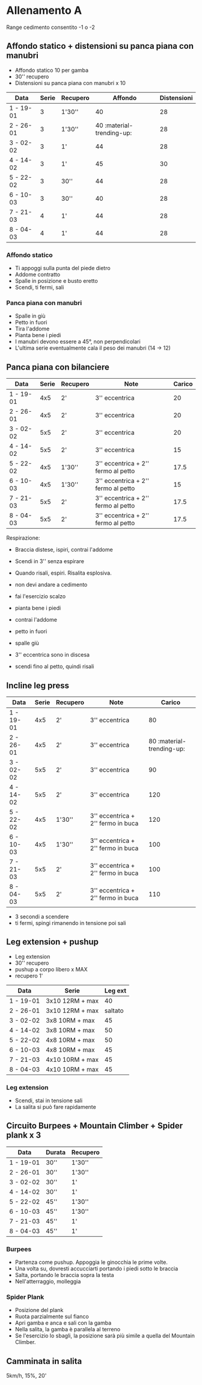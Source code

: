 # Allenamento A

Range cedimento consentito -1 o -2

## Affondo statico + distensioni su panca piana con manubri

- Affondo statico 10 per gamba
- 30'' recupero
- Distensioni su panca piana con manubri x 10

| Data      | Serie | Recupero | Affondo                   | Distensioni |
| --------- | ----- | -------- | ------------------------- | ----------- |
| 1 - 19-01 | 3     | 1'30''   | 40                        | 28          |
| 2 - 26-01 | 3     | 1'30''   | 40 :material-trending-up: | 28          |
| 3 - 02-02 | 3     | 1'       | 44                        | 28          |
| 4 - 14-02 | 3     | 1'       | 45                        | 30          |
| 5 - 22-02 | 3     | 30''     | 44                        | 28          |
| 6 - 10-03 | 3     | 30''     | 40                        | 28          |
| 7 - 21-03 | 4     | 1'       | 44                        | 28          |
| 8 - 04-03 | 4     | 1'       | 44                        | 28          |

### Affondo statico

- Ti appoggi sulla punta del piede dietro
- Addome contratto
- Spalle in posizione e busto eretto
- Scendi, ti fermi, sali

### Panca piana con manubri

- Spalle in giù
- Petto in fuori
- Tira l'addome
- Pianta bene i piedi
- I manubri devono essere a 45°, non perpendicolari
- L'ultima serie eventualmente cala il peso dei manubri (14 &rarr; 12)

## Panca piana con bilanciere

| Data      | Serie | Recupero | Note                                | Carico |
| --------- | ----- | -------- | ----------------------------------- | ------ |
| 1 - 19-01 | 4x5   | 2'       | 3'' eccentrica                      | 20     |
| 2 - 26-01 | 4x5   | 2'       | 3'' eccentrica                      | 20     |
| 3 - 02-02 | 5x5   | 2'       | 3'' eccentrica                      | 20     |
| 4 - 14-02 | 5x5   | 2'       | 3'' eccentrica                      | 15     |
| 5 - 22-02 | 4x5   | 1'30''   | 3'' eccentrica + 2'' fermo al petto | 17.5   |
| 6 - 10-03 | 4x5   | 1'30''   | 3'' eccentrica + 2'' fermo al petto | 15     |
| 7 - 21-03 | 5x5   | 2'       | 3'' eccentrica + 2'' fermo al petto | 17.5   |
| 8 - 04-03 | 5x5   | 2'       | 3'' eccentrica + 2'' fermo al petto | 17.5   |

Respirazione:

- Braccia distese, ispiri, contrai l'addome
- Scendi in 3'' senza espirare
- Quando risali, espiri. Risalita esplosiva.

- non devi andare a cedimento
- fai l'esercizio scalzo
- pianta bene i piedi
- contrai l'addome
- petto in fuori
- spalle giù
- 3'' eccentrica sono in discesa
- scendi fino al petto, quindi risali

## Incline leg press

| Data      | Serie | Recupero | Note                               | Carico                    |
| --------- | ----- | -------- | ---------------------------------- | ------------------------- |
| 1 - 19-01 | 4x5   | 2'       | 3'' eccentrica                     | 80                        |
| 2 - 26-01 | 4x5   | 2'       | 3'' eccentrica                     | 80 :material-trending-up: |
| 3 - 02-02 | 5x5   | 2'       | 3'' eccentrica                     | 90                        |
| 4 - 14-02 | 5x5   | 2'       | 3'' eccentrica                     | 120                       |
| 5 - 22-02 | 4x5   | 1'30''   | 3'' eccentrica + 2'' fermo in buca | 120                       |
| 6 - 10-03 | 4x5   | 1'30''   | 3'' eccentrica + 2'' fermo in buca | 100                       |
| 7 - 21-03 | 5x5   | 2'       | 3'' eccentrica + 2'' fermo in buca | 100                       |
| 8 - 04-03 | 5x5   | 2'       | 3'' eccentrica + 2'' fermo in buca | 110                       |

- 3 secondi a scendere
- ti fermi, spingi rimanendo in tensione poi sali

## Leg extension + pushup

- Leg extension
- 30'' recupero
- pushup a corpo libero x MAX
- recupero 1'

| Data      | Serie           | Leg ext |
| --------- | --------------- | ------- |
| 1 - 19-01 | 3x10 12RM + max | 40      |
| 2 - 26-01 | 3x10 12RM + max | saltato |
| 3 - 02-02 | 3x8 10RM + max  | 45      |
| 4 - 14-02 | 3x8 10RM + max  | 50      |
| 5 - 22-02 | 4x8 10RM + max  | 50      |
| 6 - 10-03 | 4x8 10RM + max  | 45      |
| 7 - 21-03 | 4x10 10RM + max | 45      |
| 8 - 04-03 | 4x10 10RM + max | 45      |

### Leg extension

- Scendi, stai in tensione sali
- La salita si può fare rapidamente

## Circuito Burpees + Mountain Climber + Spider plank x 3

| Data      | Durata | Recupero |
| --------- | ------ | -------- |
| 1 - 19-01 | 30''   | 1'30''   |
| 2 - 26-01 | 30''   | 1'30''   |
| 3 - 02-02 | 30''   | 1'       |
| 4 - 14-02 | 30''   | 1'       |
| 5 - 22-02 | 45''   | 1'30''   |
| 6 - 10-03 | 45''   | 1'30''   |
| 7 - 21-03 | 45''   | 1'       |
| 8 - 04-03 | 45''   | 1'       |

### Burpees

- Partenza come pushup. Appoggia le ginocchia le prime volte.
- Una volta su, dovresti accucciarti portando i piedi sotto le braccia
- Salta, portando le braccia sopra la testa
- Nell'atterraggio, molleggia

### Spider Plank

- Posizione del plank
- Ruota parzialmente sul fianco
- Apri gamba e anca e sali con la gamba
- Nella salita, la gamba è parallela al terreno
- Se l'esercizio lo sbagli, la posizione sarà più simile a quella del Mountain Climber.

## Camminata in salita

5km/h, 15%, 20'
